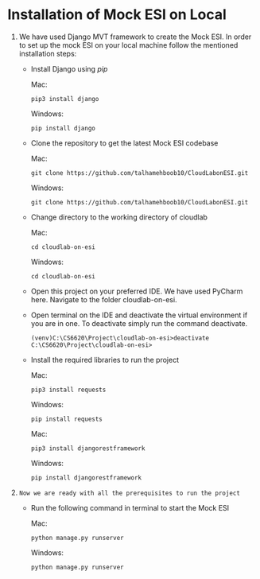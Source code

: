 # Installation of Mock ESI on Local

1. We have used Django MVT framework to create the Mock ESI. 
In order to set up the mock ESI on your local machine follow the mentioned installation steps:

    -   Install Django using *pip*
    
        Mac: 
        ```
        pip3 install django
        ```
        Windows:
        ```
        pip install django
        ```
   -    Clone the repository to get the latest Mock ESI codebase
     
        Mac: 
        ```
        git clone https://github.com/talhamehboob10/CloudLabonESI.git
        ```
        Windows:
        ```
        git clone https://github.com/talhamehboob10/CloudLabonESI.git
        ```   
        
   -   Change directory to the working directory of cloudlab
    
        Mac: 
        ```
        cd cloudlab-on-esi
        ```
        Windows:
        ```
        cd cloudlab-on-esi
        ```  
        
   -    Open this project on your preferred IDE. We have used PyCharm here.
       Navigate to the folder cloudlab-on-esi.
       
   -    Open terminal on the IDE and deactivate the virtual environment if you are in one. To deactivate simply run the command deactivate.
    
           ```
           (venv)C:\CS6620\Project\cloudlab-on-esi>deactivate
           C:\CS6620\Project\cloudlab-on-esi>
           ```
        
   -   Install the required libraries to run the project
   
         Mac: 
         ```
         pip3 install requests
         ```
         Windows:
         ```
         pip install requests
         ```     
         
            
         Mac: 
         ```
         pip3 install djangorestframework
         ```
         Windows:
         ```
         pip install djangorestframework
         ```  
        
2.     Now we are ready with all the prerequisites to run the project

    -    Run the following command in terminal to start the Mock ESI 
        
            Mac: 
            ```
            python manage.py runserver
            ```
            
            Windows:
            ```
            python manage.py runserver
            ```  


